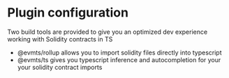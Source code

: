 # Plugin configuration

Two build tools are provided to give you an optimized dev experience working with Solidity contracts in TS

- @evmts/rollup allows you to import solidity files directly into typescript
- @evmts/ts gives you typescript inference and autocompletion for your your solidity contract imports
